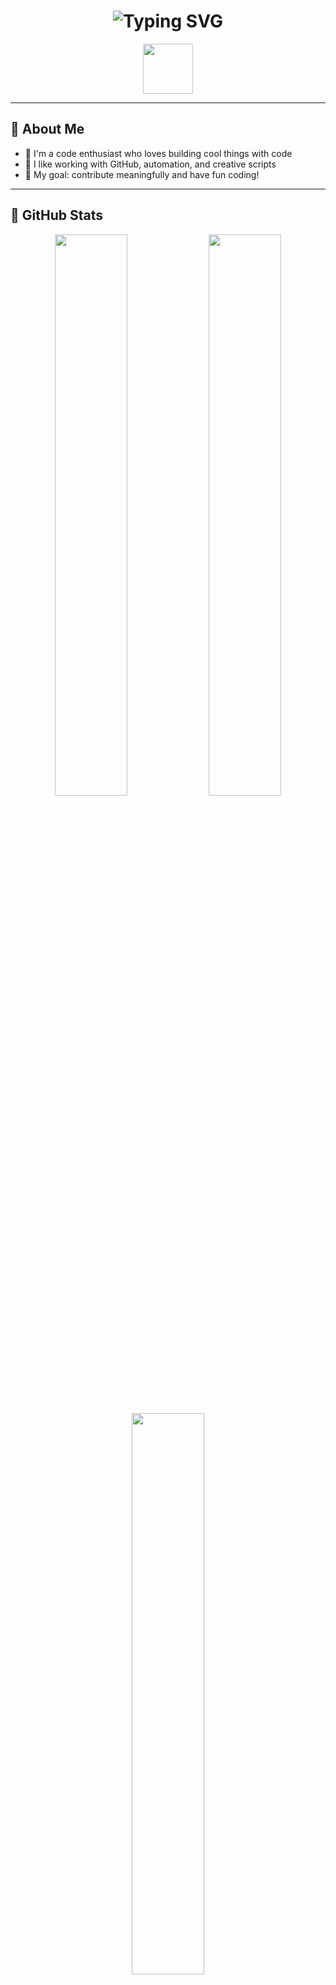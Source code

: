 <h1 align="center">
  <img src="https://readme-typing-svg.demolab.com?font=Fira+Code&size=30&pause=1000&color=58A6FF&center=true&vCenter=true&width=435&lines=Hi+There!+👋;I'm+zwolfio;Welcome+to+my+GitHub+space!" alt="Typing SVG" />
</h1>

<p align="center">
  <img src="https://media.giphy.com/media/hvRJCLFzcasrR4ia7z/giphy.gif" width="80" />
</p>

---

## 🧠 About Me

- 🚀 I'm a code enthusiast who loves building cool things with code
- 🧰 I like working with GitHub, automation, and creative scripts
- 🎯 My goal: contribute meaningfully and have fun coding!

---

## 🚀 GitHub Stats

<p align="center">
  <img width="48%" src="https://github-readme-stats.vercel.app/api?username=zwolfio&show_icons=true&count_private=true&theme=tokyonight&hide_border=true&cache_seconds=1800" />
  <img width="48%" src="https://github-readme-streak-stats.herokuapp.com?user=zwolfio&theme=tokyonight&hide_border=true" />
</p>

<p align="center">
  <img width="48%" src="https://github-readme-stats.vercel.app/api/top-langs/?username=zwolfio&layout=compact&theme=tokyonight&hide_border=true" />
</p>

---

## 🛠️ Tech Stack

<p align="center">
  <img src="https://skillicons.dev/icons?i=js,ts,python,bash,html,css,nodejs,git,github,vscode&theme=dark" />
</p>

---

## 🌐 Connect With Me

<p align="center">
  <a href="https://github.com/zwolfio"><img src="https://img.shields.io/badge/GitHub-zwolfio-181717?style=for-the-badge&logo=github&logoColor=white"/></a>
  <a href="mailto:youremail@example.com"><img src="https://img.shields.io/badge/Email-Contact-FF0000?style=for-the-badge&logo=gmail&logoColor=white"/></a>
</p>

---

## 🧙 Quote of the Day

> "Code is like humor. When you have to explain it, it’s bad." – Cory House

---

## ✨ Visitors

<p align="center">
  <img src="https://komarev.com/ghpvc/?username=zwolfio&label=Profile+views&color=blueviolet&style=flat" />
</p>


# Hi there 👋, I'm Rio Irawan!

🎯 I’m a Frontend & Fullstack Developer, passionate about  Web Development, Data Science, and Automation System
🛠️ Currently working with: React, Node.js, Python, Vue js, Laravel, etc 
🌱 Learning: GoLang 
📫 How to reach me: Rioirawan12.86@gmail.com
💡 Fun Fact: I love coffee and coding at 2 AM ☕💻

---

### 🔧 Tech Stack
![HTML5](https://img.shields.io/badge/-HTML5-E34F26?logo=html5&logoColor=fff)
![CSS3](https://img.shields.io/badge/-CSS3-1572B6?logo=css3)
![JavaScript](https://img.shields.io/badge/-JavaScript-F7DF1E?logo=javascript&logoColor=000)
![Python](https://img.shields.io/badge/-Python-3776AB?logo=python&logoColor=fff)
![React](https://img.shields.io/badge/-React-61DAFB?logo=react&logoColor=000)
![Node.js](https://img.shields.io/badge/-Node.js-339933?logo=node.js&logoColor=fff)
<!-- Tambahkan sesuai stack kamu -->

---

### 📊 GitHub Stats

![zwolfio's GitHub Stats](https://github-readme-stats.vercel.app/api?username=zwolfio&show_icons=true&hide_border=true&theme=tokyonight&count_private=true&cache_seconds=0)

![Top Langs](https://github-readme-stats.vercel.app/api/top-langs/?username=zwolfio&layout=compact&theme=tokyonight)

---

### ✨ Featured Projects
- 🔗 [Project 1](https://github.com/yourusername/project-1) – Deskripsi singkat
- 🔗 [Project 2](https://github.com/yourusername/project-2) – Deskripsi singkat
<!-- Tambahkan beberapa project unggulan -->

---

### 🤝 Let's Connect!
[![LinkedIn](https://img.shields.io/badge/LinkedIn-blue?logo=linkedin&logoColor=white)](https://linkedin.com/in/yourprofile)
[![Instagram](https://img.shields.io/badge/Instagram-E4405F?logo=instagram&logoColor=white)](https://instagram.com/yourprofile)
[![Twitter](https://img.shields.io/badge/Twitter-1DA1F2?logo=twitter&logoColor=white)](https://twitter.com/yourprofile)
<!-- Tambahkan media sosial lainnya -->

---
